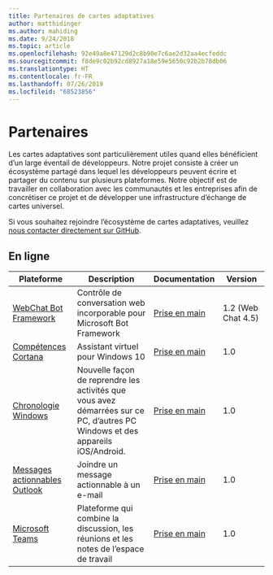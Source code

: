 ```yaml
---
title: Partenaires de cartes adaptatives
author: matthidinger
ms.author: mahiding
ms.date: 9/24/2018
ms.topic: article
ms.openlocfilehash: 92e49a8e47129d2c8b90e7c6ae2d32aa4ecfeddc
ms.sourcegitcommit: f8de9c02b92cd8927a18e59e5650c92b2b78db06
ms.translationtype: HT
ms.contentlocale: fr-FR
ms.lasthandoff: 07/26/2019
ms.locfileid: "68523856"
---
```

# <a name="partners"></a>Partenaires 

Les cartes adaptatives sont particulièrement utiles quand elles bénéficient d’un large éventail de développeurs. Notre projet consiste à créer un écosystème partagé dans lequel les développeurs peuvent écrire et partager du contenu sur plusieurs plateformes. Notre objectif est de travailler en collaboration avec les communautés et les entreprises afin de concrétiser ce projet et de développer une infrastructure d’échange de cartes universel.

Si vous souhaitez rejoindre l’écosystème de cartes adaptatives, veuillez [nous contacter directement sur GitHub](https://github.com/Microsoft/AdaptiveCards).

## <a name="live"></a>En ligne

Plateforme | Description | Documentation | Version
---------|-------------|---------------|---------
[WebChat Bot Framework](https://github.com/Microsoft/BotFramework-WebChat)  | Contrôle de conversation web incorporable pour Microsoft Bot Framework | [Prise en main](https://docs.microsoft.com/en-us/adaptive-cards/get-started/bots) | 1.2 (Web Chat 4.5)
[Compétences Cortana](https://docs.microsoft.com/en-us/cortana/skills/adaptive-cards) | Assistant virtuel pour Windows 10 | [Prise en main](https://docs.microsoft.com/en-us/adaptive-cards/get-started/bots) | 1.0
[Chronologie Windows](https://blogs.windows.com/windowsexperience/2017/12/19/announcing-windows-10-insider-preview-build-17063-pc/) | Nouvelle façon de reprendre les activités que vous avez démarrées sur ce PC, d’autres PC Windows et des appareils iOS/Android. | [Prise en main](https://docs.microsoft.com/en-us/adaptive-cards/get-started/windows) | 1.0
[Messages actionnables Outlook](https://docs.microsoft.com/en-us/outlook/actionable-messages/)  | Joindre un message actionnable à un e-mail | [Prise en main](https://docs.microsoft.com/en-us/outlook/actionable-messages/) | 1.0
[Microsoft Teams](https://products.office.com/en-US/microsoft-teams/group-chat-software) | Plateforme qui combine la discussion, les réunions et les notes de l’espace de travail | [Prise en main](https://docs.microsoft.com/en-us/microsoftteams/platform/concepts/cards/cards-reference#adaptive-card) | 1.0
